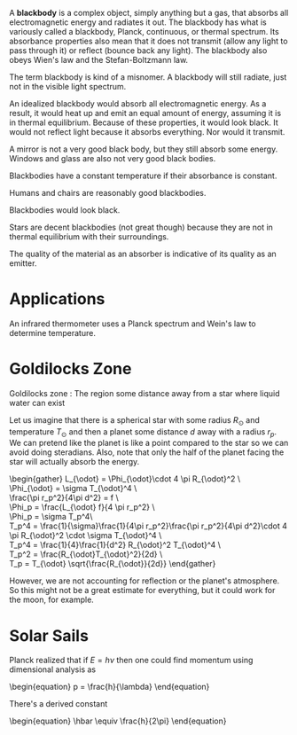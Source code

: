 A **blackbody** is a complex object, simply anything but a gas, that absorbs all electromagnetic energy and radiates it out. The blackbody has what is variously called a blackbody, Planck, continuous, or thermal spectrum. Its absorbance properties also mean that it does not transmit (allow any light to pass through it) or reflect (bounce back any light). The blackbody also obeys Wien's law and the Stefan-Boltzmann law.



The term blackbody is kind of a misnomer. A blackbody will still radiate, just not in the visible light spectrum.

An idealized blackbody would absorb all electromagnetic energy. As a result, it would heat up and emit an equal amount of energy, assuming it is in thermal equilibrium. Because of these properties, it would look black. It would not reflect light because it absorbs everything. Nor would it transmit.

A mirror is not a very good black body, but they still absorb some energy. Windows and glass are also not very good black bodies.

Blackbodies have a constant temperature if their absorbance is constant.

Humans and chairs are reasonably good blackbodies. 

Blackbodies would look black.

Stars are decent blackbodies (not great though) because they are not in thermal equilibrium with their surroundings.

The quality of the material as an absorber is indicative of its quality as an emitter.

# Applications

An infrared thermometer uses a Planck spectrum and Wein's law to determine temperature.

# Goldilocks Zone

Goldilocks zone
: The region some distance away from a star where liquid water can exist

Let us imagine that there is a spherical star with some radius $R_{\odot}$ and temperature $T_{\odot}$ and then a planet some distance $d$ away with a radius $r_p$. We can pretend like the planet is like a point compared to the star so we can avoid doing steradians. Also, note that only the half of the planet facing the star will actually absorb the energy. 

\begin{gather}
L_{\odot} = \Phi_{\odot}\cdot 4 \pi R_{\odot}^2 \\\
\Phi_{\odot} = \sigma T_{\odot}^4 \\\
\frac{\pi r_p^2}{4\pi d^2} = f \\\
\Phi_p = \frac{L_{\odot} f}{4 \pi r_p^2} \\\
\Phi_p = \sigma T_p^4\\\
T_p^4 = \frac{1}{\sigma}\frac{1}{4\pi r_p^2}\frac{\pi r_p^2}{4\pi d^2}\cdot 4 \pi R_{\odot}^2 \cdot \sigma T_{\odot}^4 \\\
T_p^4 = \frac{1}{4}\frac{1}{d^2} R_{\odot}^2 T_{\odot}^4 \\\
T_p^2 = \frac{R_{\odot}T_{\odot}^2}{2d} \\\
T_p = T_{\odot} \sqrt{\frac{R_{\odot}}{2d}}
\end{gather}

However, we are not accounting for reflection or the planet's atmosphere. So this might not be a great estimate for everything, but it could work for the moon, for example.

# Solar Sails

Planck realized that if $E = h \nu$ then one could find momentum using dimensional analysis as

\begin{equation}
p = \frac{h}{\lambda}
\end{equation}

There's a derived constant 

\begin{equation}
\hbar \equiv \frac{h}{2\pi}
\end{equation}

